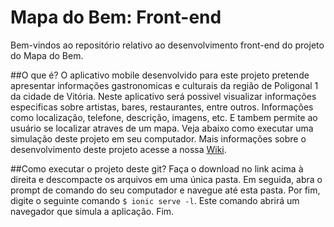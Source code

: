 # Mapa do Bem: Front-end
Bem-vindos ao repositório relativo ao desenvolvimento front-end do projeto do Mapa do Bem.

##O que é?
O aplicativo mobile desenvolvido para este projeto pretende apresentar informações gastronomicas e culturais da região de Poligonal 1 da cidade de Vitória. Neste aplicativo será possivel visualizar informações especificas sobre artistas, bares, restaurantes, entre outros. Informações como localização, telefone, descrição, imagens, etc. E tambem permite ao usuário se localizar atraves de um mapa. Veja abaixo como executar uma simulação deste projeto em seu computador. Mais informações sobre o desenvolvimento deste projeto acesse a nossa [Wiki](https://github.com/LEDS/mapabem-frontend/wiki).

##Como executar o projeto deste git?
Faça o download no link acima à direita e descompacte os arquivos em uma única pasta. Em seguida, abra o prompt de comando do seu computador e navegue até esta pasta. Por fim, digite o seguinte comando `$ ionic serve -l`. Este comando abrirá um navegador que simula a aplicação. Fim.
